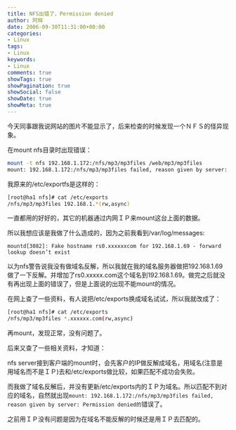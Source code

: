 ```yaml
---
title: NFS出错了，Permission denied
author: 阿辉
date: 2006-09-30T11:31:00+00:00
categories:
- Linux
tags:
- Linux
keywords:
- Linux
comments: true
showTags: true
showPagination: true
showSocial: false
showDate: true
showMeta: true
---
```

今天同事跟我说网站的图片不能显示了，后来检查的时候发现一个ＮＦＳ的怪异现象。

在mount nfs目录时出现错误：
```bash
mount -t nfs 192.168.1.172:/nfs/mp3/mp3files /web/mp3/mp3files
mount: 192.168.1.172:/nfs/mp3/mp3files failed, reason given by server: Permission denied
```

我原来的/etc/exportfs是这样的：
```bash
[root@ha1 nfs]# cat /etc/exports
/nfs/mp3/mp3files 192.168.1.*(rw,async)
```

一直都用的好好的，其它的机器通过内网ＩＰ来mount这台上面的数据。

所以我想应该是我做了什么造成的，因为之前我看到/var/log/messages:

`mountd[3082]: Fake hostname rs0.xxxxxxcom for 192.168.1.69 - forward lookup doesn’t exist`

<!--more-->

以为nfs警告说我没有做域名反解，所以我就在我的域名服务器做把192.168.1.69做了一下反解。并增加了rs0.xxxxx.com这个域名到192.168.1.69。做完之后就没有再出现上面的错误了，但是上面说的出现不能mount的情况。

在网上查了一些资料，有人说把/etc/exports换成域名试试，所以我就改成了：
```bash
[root@ha1 nfs]# cat /etc/exports
/nfs/mp3/mp3files *.xxxxxx.com(rw,async)
```
再mount，发现正常，没有问题了。

后来又查了一些相关资料，才知道：

nfs server接到客户端的mount时，会先客户的IP做反解成域名，用域名(注意是用域名而不是ＩＰ)去和/etc/exports做比较，如果匹配不成功会失败。

而我做了域名反解后，并没有更新/etc/exports内的ＩＰ为域名。所以匹配不到对应的域名，自然就出现`mount: 192.168.1.172:/nfs/mp3/mp3files failed, reason given by server: Permission denied的`错误了。

之前用ＩＰ没有问题是因为在域名不能反解的时候还是用ＩＰ去匹配的。